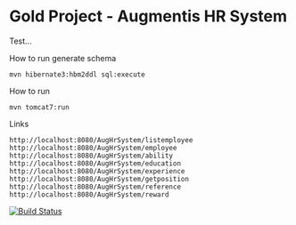 Gold Project - Augmentis HR System
==================================

Test...

How to run generate schema

    mvn hibernate3:hbm2ddl sql:execute

How to run

    mvn tomcat7:run

Links

	http://localhost:8080/AugHrSystem/listemployee
	http://localhost:8080/AugHrSystem/employee
	http://localhost:8080/AugHrSystem/ability
	http://localhost:8080/AugHrSystem/education
	http://localhost:8080/AugHrSystem/experience
	http://localhost:8080/AugHrSystem/getposition
	http://localhost:8080/AugHrSystem/reference
	http://localhost:8080/AugHrSystem/reward

[![Build
Status](https://travis-ci.org/AugHrSystem/AugHrSystem.svg)](https://travis-ci.org/AugHrSystem/AugHrSystem)
